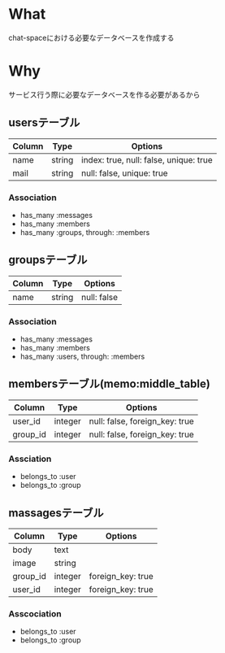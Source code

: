 # What
chat-spaceにおける必要なデータベースを作成する

# Why
サービス行う際に必要なデータベースを作る必要があるから

## usersテーブル
|Column|Type|Options|
|------|----|-------|
|name|string|index: true, null: false, unique: true|
|mail|string|null: false, unique: true|

### Association
- has_many :messages
- has_many :members
- has_many :groups, through: :members

## groupsテーブル

|Column|Type|Options|
|------|----|-------|
|name|string|null: false|

### Association
- has_many :messages
- has_many :members
- has_many :users, through: :members

## membersテーブル(memo:middle_table)
|Column|Type|Options|
|------|----|-------|
|user_id|integer|null: false, foreign_key: true|
|group_id|integer|null: false, foreign_key: true|

### Assciation
- belongs_to :user
- belongs_to :group

## massagesテーブル

|Column|Type|Options|
|------|----|-------|
|body|text||
|image|string||
|group_id|integer| foreign_key: true|
|user_id|integer| foreign_key: true|

### Asscociation
- belongs_to :user
- belongs_to :group

